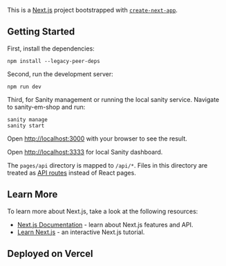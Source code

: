 This is a [Next.js](https://nextjs.org/) project bootstrapped with [`create-next-app`](https://github.com/vercel/next.js/tree/canary/packages/create-next-app).

## Getting Started

First, install the dependencies:

```
npm install --legacy-peer-deps
```

Second, run the development server:

```
npm run dev
```

Third, for Sanity management or running the local sanity service.
Navigate to sanity-em-shop and run:
```
sanity manage 
sanity start
```


Open [http://localhost:3000](http://localhost:3000) with your browser to see the result.

Open [http://localhost:3333](http://localhost:3333) for local Sanity dashboard.

The `pages/api` directory is mapped to `/api/*`. Files in this directory are treated as [API routes](https://nextjs.org/docs/api-routes/introduction) instead of React pages.

## Learn More

To learn more about Next.js, take a look at the following resources:

- [Next.js Documentation](https://nextjs.org/docs) - learn about Next.js features and API.
- [Learn Next.js](https://nextjs.org/learn) - an interactive Next.js tutorial.

## Deployed on Vercel
